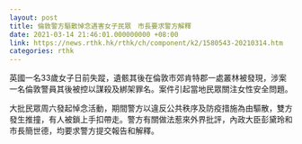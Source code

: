 ```yaml
---
layout: post
title: 倫敦警方驅散悼念遇害女子民眾　市長要求警方解釋　
date: 2021-03-14 21:46:01.000000000 +08:00
link: https://news.rthk.hk/rthk/ch/component/k2/1580543-20210314.htm
categories: rthk
---
```


英國一名33歲女子日前失蹤，遺骸其後在倫敦市郊肯特郡一處叢林被發現，涉案一名倫敦警員其後被控以謀殺及綁架罪名。案件引起當地民眾關注女性安全問題。

大批民眾周六發起悼念活動，期間警方以違反公共秩序及防疫措施為由驅散，雙方發生推撞，有人被鎖上手扣帶走。警方有關做法惹來外界批評，內政大臣彭黛玲和市長簡世德，均要求警方提交報告和解釋。
